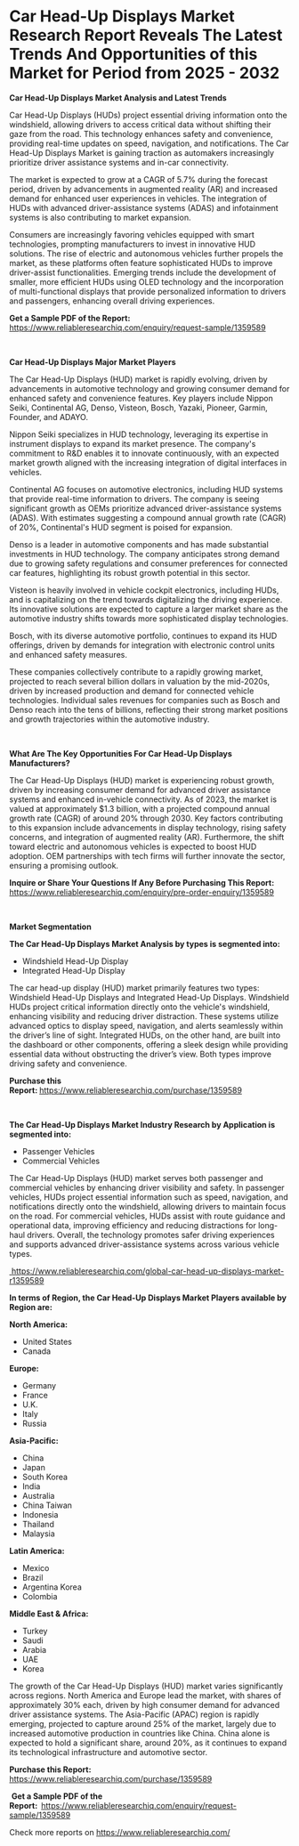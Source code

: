 <p><h1>Car Head-Up Displays Market Research Report Reveals The Latest Trends And Opportunities of this Market for Period from 2025 - 2032</h1></p><p><strong>Car Head-Up Displays Market Analysis and Latest Trends</strong></p>
<p><p>Car Head-Up Displays (HUDs) project essential driving information onto the windshield, allowing drivers to access critical data without shifting their gaze from the road. This technology enhances safety and convenience, providing real-time updates on speed, navigation, and notifications. The Car Head-Up Displays Market is gaining traction as automakers increasingly prioritize driver assistance systems and in-car connectivity. </p><p>The market is expected to grow at a CAGR of 5.7% during the forecast period, driven by advancements in augmented reality (AR) and increased demand for enhanced user experiences in vehicles. The integration of HUDs with advanced driver-assistance systems (ADAS) and infotainment systems is also contributing to market expansion. </p><p>Consumers are increasingly favoring vehicles equipped with smart technologies, prompting manufacturers to invest in innovative HUD solutions. The rise of electric and autonomous vehicles further propels the market, as these platforms often feature sophisticated HUDs to improve driver-assist functionalities. Emerging trends include the development of smaller, more efficient HUDs using OLED technology and the incorporation of multi-functional displays that provide personalized information to drivers and passengers, enhancing overall driving experiences.</p></p>
<p><strong>Get a Sample PDF of the Report:&nbsp;</strong> <a href="https://www.reliableresearchiq.com/enquiry/request-sample/1359589?utm_campaign=3513&utm_medium=2&utm_source=Github&utm_content=ia&utm_term=22032025&utm_id=car-head-up-displays">https://www.reliableresearchiq.com/enquiry/request-sample/1359589</a></p>
<p>&nbsp;</p>
<p><strong>Car Head-Up Displays Major Market Players</strong></p>
<p><p>The Car Head-Up Displays (HUD) market is rapidly evolving, driven by advancements in automotive technology and growing consumer demand for enhanced safety and convenience features. Key players include Nippon Seiki, Continental AG, Denso, Visteon, Bosch, Yazaki, Pioneer, Garmin, Founder, and ADAYO.</p><p>Nippon Seiki specializes in HUD technology, leveraging its expertise in instrument displays to expand its market presence. The company's commitment to R&D enables it to innovate continuously, with an expected market growth aligned with the increasing integration of digital interfaces in vehicles.</p><p>Continental AG focuses on automotive electronics, including HUD systems that provide real-time information to drivers. The company is seeing significant growth as OEMs prioritize advanced driver-assistance systems (ADAS). With estimates suggesting a compound annual growth rate (CAGR) of 20%, Continental's HUD segment is poised for expansion.</p><p>Denso is a leader in automotive components and has made substantial investments in HUD technology. The company anticipates strong demand due to growing safety regulations and consumer preferences for connected car features, highlighting its robust growth potential in this sector.</p><p>Visteon is heavily involved in vehicle cockpit electronics, including HUDs, and is capitalizing on the trend towards digitalizing the driving experience. Its innovative solutions are expected to capture a larger market share as the automotive industry shifts towards more sophisticated display technologies.</p><p>Bosch, with its diverse automotive portfolio, continues to expand its HUD offerings, driven by demands for integration with electronic control units and enhanced safety measures. </p><p>These companies collectively contribute to a rapidly growing market, projected to reach several billion dollars in valuation by the mid-2020s, driven by increased production and demand for connected vehicle technologies. Individual sales revenues for companies such as Bosch and Denso reach into the tens of billions, reflecting their strong market positions and growth trajectories within the automotive industry.</p></p>
<p>&nbsp;</p>
<p><strong>What Are The Key Opportunities For Car Head-Up Displays Manufacturers?</strong></p>
<p><p>The Car Head-Up Displays (HUD) market is experiencing robust growth, driven by increasing consumer demand for advanced driver assistance systems and enhanced in-vehicle connectivity. As of 2023, the market is valued at approximately $1.3 billion, with a projected compound annual growth rate (CAGR) of around 20% through 2030. Key factors contributing to this expansion include advancements in display technology, rising safety concerns, and integration of augmented reality (AR). Furthermore, the shift toward electric and autonomous vehicles is expected to boost HUD adoption. OEM partnerships with tech firms will further innovate the sector, ensuring a promising outlook.</p></p>
<p><strong>Inquire or Share Your Questions If Any Before Purchasing This Report:</strong> <a href="https://www.reliableresearchiq.com/enquiry/pre-order-enquiry/1359589?utm_campaign=3513&utm_medium=2&utm_source=Github&utm_content=ia&utm_term=22032025&utm_id=car-head-up-displays">https://www.reliableresearchiq.com/enquiry/pre-order-enquiry/1359589</a></p>
<p>&nbsp;</p>
<p><strong>Market Segmentation</strong></p>
<p><strong>The Car Head-Up Displays Market Analysis by types is segmented into:</strong></p>
<p><ul><li>Windshield Head-Up Display</li><li>Integrated Head-Up Display</li></ul></p>
<p><p>The car head-up display (HUD) market primarily features two types: Windshield Head-Up Displays and Integrated Head-Up Displays. Windshield HUDs project critical information directly onto the vehicle's windshield, enhancing visibility and reducing driver distraction. These systems utilize advanced optics to display speed, navigation, and alerts seamlessly within the driver’s line of sight. Integrated HUDs, on the other hand, are built into the dashboard or other components, offering a sleek design while providing essential data without obstructing the driver’s view. Both types improve driving safety and convenience.</p></p>
<p><strong>Purchase this Report:&nbsp;</strong><a href="https://www.reliableresearchiq.com/purchase/1359589?utm_campaign=3513&utm_medium=2&utm_source=Github&utm_content=ia&utm_term=22032025&utm_id=car-head-up-displays">https://www.reliableresearchiq.com/purchase/1359589</a></p>
<p>&nbsp;</p>
<p><strong>The Car Head-Up Displays Market Industry Research by Application is segmented into:</strong></p>
<p><ul><li>Passenger Vehicles</li><li>Commercial Vehicles</li></ul></p>
<p><p>The Car Head-Up Displays (HUD) market serves both passenger and commercial vehicles by enhancing driver visibility and safety. In passenger vehicles, HUDs project essential information such as speed, navigation, and notifications directly onto the windshield, allowing drivers to maintain focus on the road. For commercial vehicles, HUDs assist with route guidance and operational data, improving efficiency and reducing distractions for long-haul drivers. Overall, the technology promotes safer driving experiences and supports advanced driver-assistance systems across various vehicle types.</p></p>
<p><a href="https://www.reliableresearchiq.com/global-car-head-up-displays-market-r1359589?utm_campaign=3513&utm_medium=2&utm_source=Github&utm_content=ia&utm_term=22032025&utm_id=car-head-up-displays">&nbsp;https://www.reliableresearchiq.com/global-car-head-up-displays-market-r1359589</a></p>
<p><strong>In terms of Region, the Car Head-Up Displays Market Players available by Region are:</strong></p>
<p>
    <p> <strong> North America: </strong>
        <ul>
            <li>United States</li>
            <li>Canada</li>
        </ul>
        </p> 
    <p> <strong> Europe: </strong>
        <ul>
            <li>Germany</li>
            <li>France</li>
            <li>U.K.</li>
            <li>Italy</li>
            <li>Russia</li>
        </ul>
        </p> 
    <p> <strong> Asia-Pacific: </strong>
        <ul>
            <li>China</li>
            <li>Japan</li>
            <li>South Korea</li>
            <li>India</li>
            <li>Australia</li>
            <li>China Taiwan</li>
            <li>Indonesia</li>
            <li>Thailand</li>
            <li>Malaysia</li>
        </ul>
        </p> 
    <p> <strong> Latin America: </strong>
        <ul>
            <li>Mexico</li>
            <li>Brazil</li>
            <li>Argentina Korea</li>
            <li>Colombia</li>
        </ul>
        </p> 
    <p> <strong> Middle East & Africa: </strong>
        <ul>
            <li>Turkey</li>
            <li>Saudi</li>
            <li>Arabia</li>
            <li>UAE</li>
            <li>Korea</li>
        </ul>
    </p>
    </p>
<p><p>The growth of the Car Head-Up Displays (HUD) market varies significantly across regions. North America and Europe lead the market, with shares of approximately 30% each, driven by high consumer demand for advanced driver assistance systems. The Asia-Pacific (APAC) region is rapidly emerging, projected to capture around 25% of the market, largely due to increased automotive production in countries like China. China alone is expected to hold a significant share, around 20%, as it continues to expand its technological infrastructure and automotive sector.</p></p>
<p><strong>Purchase this Report: </strong><a href="https://www.reliableresearchiq.com/purchase/1359589?utm_campaign=3513&utm_medium=2&utm_source=Github&utm_content=ia&utm_term=22032025&utm_id=car-head-up-displays">https://www.reliableresearchiq.com/purchase/1359589</a></p>
<p>&nbsp;<strong>Get a Sample PDF of the Report:&nbsp;&nbsp;</strong><a href="https://www.reliableresearchiq.com/enquiry/request-sample/1359589?utm_campaign=3513&utm_medium=2&utm_source=Github&utm_content=ia&utm_term=22032025&utm_id=car-head-up-displays">https://www.reliableresearchiq.com/enquiry/request-sample/1359589</a></p>
<p><strong></strong></p>
<p>Check more reports on <a href="https://www.reliableresearchiq.com/?utm_campaign=3513&utm_medium=2&utm_source=Github&utm_content=ia&utm_term=22032025&utm_id=car-head-up-displays">https://www.reliableresearchiq.com/</a></p>